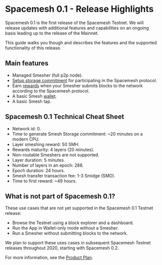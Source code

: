 # Spacemesh 0.1 - Release Highlights

Spacemesh 0.1 is the first release of the Spacemesh Testnet. We will release updates with additional features and capabilities on an ongoing basis leading up to the release of the Mainnet.

This guide walks you though and describes the features and the supported functionality of this release.

## Main features
- Managed Smesher (full p2p node).
- [Setup storage commitment](guide/setup.md) for participating in the Spacemesh protocol.
- Earn [rewards](rewards.md) when your Smesher submits blocks to the network according to the Spacemesh protocol.
- A basic Smesh [wallet](wallet.md).
- A basic Smesh tap.

## Spacemesh 0.1 Technical Cheat Sheet

- Network id: 0.
- Time to generate Smesh Storage commitment: ~20 minutes on a modern CPU.
- Layer smeshing reward: 50 SMH.
- Rewards maturity: 4 layers (20 minutes).
- Non-routable Smeshers are not supported.
- Layer duration: 5	minutes.
- Number of layers in an epoch:	288.
- Epoch duration: 24 hours.
- Smesh transfer transaction fee: 1-3 Smidge (SMD).
- Time to first reward: ~49 hours.

## What is not part of Spacemesh 0.1?

These use cases that are not yet supported in the Spacemesh 0.1 Testnet release:

- Browse the Testnet using a block explorer and a dashboard.
- Run the App in Wallet-only mode without a Smesher.
- Run a Smesher without submitting blocks to the network.

We plan to support these uses cases in subsequent Spacemesh Testnet releases throughout 2020, starting with Spacemesh 0.2.

For more information, see the [Product Plan](https://github.com/spacemeshos/product/blob/master/product_plan.md).

